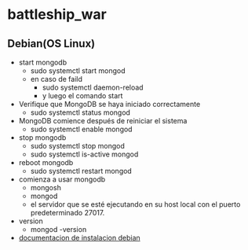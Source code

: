 # battleship_war

## Debian(OS Linux)
- start mongodb
    - sudo systemctl start mongod
    - en caso de faild
        - sudo systemctl daemon-reload
        - y luego el comando start
- Verifique que MongoDB se haya iniciado correctamente
    - sudo systemctl status mongod
- MongoDB comience después de reiniciar el sistema
    - sudo systemctl enable mongod
- stop mongodb
    - sudo systemctl stop mongod
    - sudo systemctl is-active mongod
- reboot mongodb
    - sudo systemctl restart mongod
- comienza a usar mongodb 
    - mongosh
    - mongod
    - el servidor que se esté ejecutando en su host local con el puerto predeterminado 27017.
- version
    - mongod -version
- [documentacion de instalacion debian](https://www.mongodb.com/docs/manual/tutorial/install-mongodb-on-debian/)